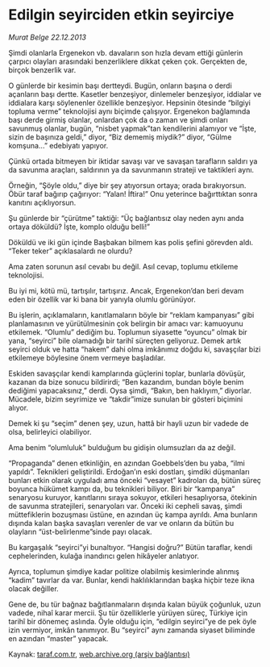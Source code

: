 # Edilgin seyirciden etkin seyirciye

*Murat Belge 22.12.2013*

<div class="yazi"><p>Şimdi olanlarla Ergenekon vb. davaların son hızla devam ettiği günlerin çarpıcı olayları arasındaki benzerliklere dikkat çeken çok. Gerçekten de, birçok benzerlik var.</p>
<p>O günlerde bir kesimin başı dertteydi. Bugün, onların başına o derdi açanların başı dertte. Kasetler benzeşiyor, dinlemeler benzeşiyor, iddialar ve iddialara karşı söylenenler özellikle benzeşiyor. Hepsinin ötesinde “bilgiyi topluma verme” teknolojisi aynı biçimde çalışıyor. Ergenekon bağlamında başı derde girmiş olanlar, onlardan çok da o zaman ve şimdi onları savunmuş olanlar, bugün, “nisbet yapmak”tan kendilerini alamıyor ve “İşte, sizin de başınıza geldi,” diyor, “Biz dememiş miydik?” diyor, “Gülme komşuna...” edebiyatı yapıyor.</p>
<p>Çünkü ortada bitmeyen bir iktidar savaşı var ve savaşan tarafların saldırı ya da savunma araçları, saldırının ya da savunmanın strateji ve taktikleri aynı.</p>
<p>Örneğin, “Şöyle oldu,” diye bir şey atıyorsun ortaya; orada bırakıyorsun. Öbür taraf bağırıp çağırıyor: “Yalan! İftira!” Onu yeterince bağırttıktan sonra kanıtını açıklıyorsun.</p>
<p>Şu günlerde bir “çürütme” taktiği: “Üç bağlantısız olay neden aynı anda ortaya döküldü? İşte, komplo olduğu belli!”</p>
<p>Döküldü ve iki gün içinde Başbakan bilmem kas polis şefini görevden aldı. “Teker teker” açıklasalardı ne olurdu?</p>
<p>Ama zaten sorunun asıl cevabı bu değil. Asıl cevap, toplumu etkileme teknolojisi.</p>
<p>Bu iyi mi, kötü mü, tartışılır, tartışırız. Ancak, Ergenekon’dan beri devam eden bir özellik var ki bana bir yanıyla olumlu görünüyor.</p>
<p>Bu işlerin, açıklamaların, kanıtlamaların böyle bir “reklam kampanyası” gibi planlamasının ve yürütülmesinin çok belirgin bir amacı var: kamuoyunu etkilemek. “Olumlu” dediğim bu. Toplumun siyasette “oyuncu” olmak bir yana, “seyirci” bile olamadığı bir tarihî süreçten geliyoruz. Demek artık seyirci olduk ve hatta “hakem” dahi olma imkânımız doğdu ki, savaşçılar bizi etkilemeye böylesine önem vermeye başladılar.</p>
<p>Eskiden savaşçılar kendi kamplarında güçlerini toplar, bunlarla dövüşür, kazanan da bize sonucu bildirirdi; “Ben kazandım, bundan böyle benim dediğimi yapacaksınız,” derdi. Oysa şimdi, “Bakın, ben haklıyım,” diyorlar. Mücadele, bizim seyrimize ve “takdir”imize sunulan bir gösteri biçimini alıyor.</p>
<p>Demek ki şu “seçim” denen şey, uzun, hattâ bir hayli uzun bir vadede de olsa, belirleyici olabiliyor.</p>
<p>Ama benim “olumluluk” bulduğum bu gidişin olumsuzları da az değil.</p>
<p>“Propaganda” denen etkinliğin, en azından Goebbels’den bu yaba, “ilmi yapıldı”. Teknikleri geliştirildi. Erdoğan’ın eski dostları, şimdiki düşmanları bunları etkin olarak uyguladı ama önceki “vesayet” kadroları da, bütün süreç boyunca hükümet kampı da, bu teknikleri biliyor. Biri bir “kampanya” senaryosu kuruyor, kanıtlarını sıraya sokuyor, etkileri hesaplıyorsa, ötekinin de savunma stratejileri, senaryoları var. Önceki iki cepheli savaş, şimdi müttefiklerin bozuşması üstüne, en azından üç kampa ayrıldı. Ama bunların dışında kalan başka savaşları verenler de var ve onların da bütün bu olayların “üst-belirlenme”sinde payı olacak.</p>
<p>Bu kargaşalık “seyirci”yi bunaltıyor. “Hangisi doğru?” Bütün taraflar, kendi cephelerinden, kulağa inandırıcı gelen hikâyeler anlatıyor. </p>
<p>Ayrıca, toplumun şimdiye kadar politize olabilmiş kesimlerinde alınmış “kadim” tavırlar da var. Bunlar, kendi haklılıklarından başka hiçbir teze ikna olacak değiller.</p>
<p>Gene de, bu tür bağnaz bağıtlanmaların dışında kalan büyük çoğunluk, uzun vadede, nihaî karar mercii. Şu tür özelliklerle yürüyen süreç, Türkiye için tarihî bir dönemeç aslında. Öyle olduğu için, “edilgin seyirci”ye de pek öyle izin vermiyor, imkân tanımıyor. Bu “seyirci” aynı zamanda siyaset biliminde en azından “master” yapacak.</p>
</div>

Kaynak: [taraf.com.tr](http://www.taraf.com.tr:80/murat-belge/makale-edilgin-seyirciden-etkin-seyirciye.htm), [web.archive.org (arşiv bağlantısı)](http://web.archive.org/web/20131224192255/http://www.taraf.com.tr:80/murat-belge/makale-edilgin-seyirciden-etkin-seyirciye.htm)
